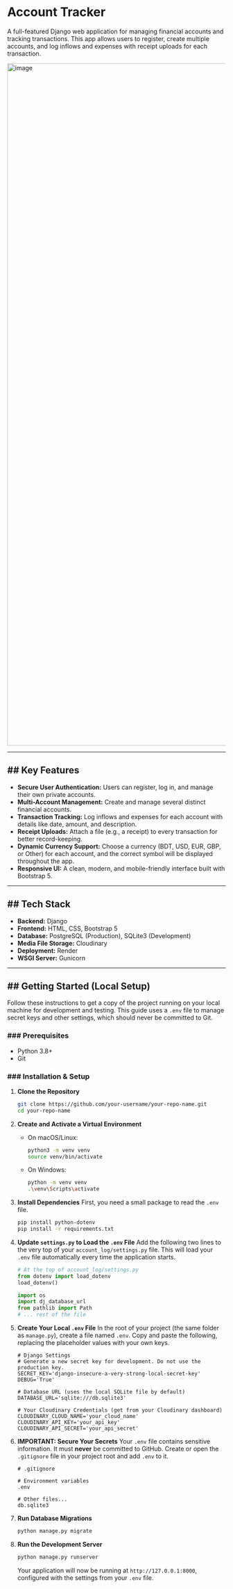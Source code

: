 # Account Tracker

A full-featured Django web application for managing financial accounts and tracking transactions. This app allows users to register, create multiple accounts, and log inflows and expenses with receipt uploads for each transaction.

<img width="2906" height="1570" alt="image" src="https://github.com/user-attachments/assets/402668df-a40f-4bc2-95d1-ab559026189b" />

-----

## \#\# Key Features

  * **Secure User Authentication:** Users can register, log in, and manage their own private accounts.
  * **Multi-Account Management:** Create and manage several distinct financial accounts.
  * **Transaction Tracking:** Log inflows and expenses for each account with details like date, amount, and description.
  * **Receipt Uploads:** Attach a file (e.g., a receipt) to every transaction for better record-keeping.
  * **Dynamic Currency Support:** Choose a currency (BDT, USD, EUR, GBP, or Other) for each account, and the correct symbol will be displayed throughout the app.
  * **Responsive UI:** A clean, modern, and mobile-friendly interface built with Bootstrap 5.

-----

## \#\# Tech Stack

  * **Backend:** Django
  * **Frontend:** HTML, CSS, Bootstrap 5
  * **Database:** PostgreSQL (Production), SQLite3 (Development)
  * **Media File Storage:** Cloudinary
  * **Deployment:** Render
  * **WSGI Server:** Gunicorn

-----

## \#\# Getting Started (Local Setup)

Follow these instructions to get a copy of the project running on your local machine for development and testing. This guide uses a `.env` file to manage secret keys and other settings, which should never be committed to Git.

### \#\#\# Prerequisites

  * Python 3.8+
  * Git

### \#\#\# Installation & Setup

1.  **Clone the Repository**

    ```bash
    git clone https://github.com/your-username/your-repo-name.git
    cd your-repo-name
    ```

2.  **Create and Activate a Virtual Environment**

      * On macOS/Linux:
        ```bash
        python3 -m venv venv
        source venv/bin/activate
        ```
      * On Windows:
        ```bash
        python -m venv venv
        .\venv\Scripts\activate
        ```

3.  **Install Dependencies**
    First, you need a small package to read the `.env` file.

    ```bash
    pip install python-dotenv
    pip install -r requirements.txt
    ```

4.  **Update `settings.py` to Load the `.env` File**
    Add the following two lines to the very top of your `account_log/settings.py` file. This will load your `.env` file automatically every time the application starts.

    ```python
    # At the top of account_log/settings.py
    from dotenv import load_dotenv
    load_dotenv()

    import os
    import dj_database_url
    from pathlib import Path
    # ... rest of the file
    ```

5.  **Create Your Local `.env` File**
    In the root of your project (the same folder as `manage.py`), create a file named `.env`. Copy and paste the following, replacing the placeholder values with your own keys.

    ```env
    # Django Settings
    # Generate a new secret key for development. Do not use the production key.
    SECRET_KEY='django-insecure-a-very-strong-local-secret-key'
    DEBUG='True'

    # Database URL (uses the local SQLite file by default)
    DATABASE_URL='sqlite:///db.sqlite3'

    # Your Cloudinary Credentials (get from your Cloudinary dashboard)
    CLOUDINARY_CLOUD_NAME='your_cloud_name'
    CLOUDINARY_API_KEY='your_api_key'
    CLOUDINARY_API_SECRET='your_api_secret'
    ```

6.  **IMPORTANT: Secure Your Secrets**
    Your `.env` file contains sensitive information. It must **never** be committed to GitHub. Create or open the `.gitignore` file in your project root and add `.env` to it.

    ```
    # .gitignore

    # Environment variables
    .env

    # Other files...
    db.sqlite3
    ```

7.  **Run Database Migrations**

    ```bash
    python manage.py migrate
    ```

8.  **Run the Development Server**

    ```bash
    python manage.py runserver
    ```

    Your application will now be running at `http://127.0.0.1:8000`, configured with the settings from your `.env` file.
